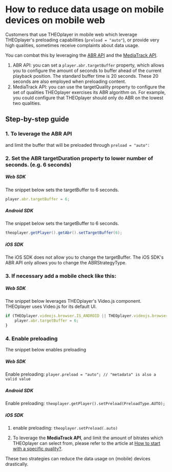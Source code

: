 # How to reduce data usage on mobile devices on mobile web

Customers that use THEOplayer in mobile web which leverage THEOplayer's preloading capabilities (`preload = "auto"`), or provide very high qualities, sometimes receive complaints about data usage.

You can combat this by leveraging the [ABR API](https://docs.portal.theoplayer.com/api-reference/web/theoplayer.abrconfiguration.md) and the [MediaTrack API](https://docs.portal.theoplayer.com/api-reference/web/theoplayer.mediatrack.md). 

1. ABR API: you can set a `player.abr.targetBuffer` property, which allows you to configure the amount of seconds to buffer ahead of the current playback position. The standard buffer time is 20 seconds. These 20 seconds are also employed when preloading content.
2. MediaTrack API: you can use the targetQuality property to configure the set of qualities THEOplayer exercises its ABR algorithm on. For example, you could configure that THEOplayer should only do ABR on the lowest two qualities.

## Step-by-step guide

### 1. To leverage the **ABR API**
and limit the buffer that will be preloaded through `preload = "auto":`

### 2. Set the ABR targetDuration property to lower number of seconds. (e.g. 6 seconds)

##### Web SDK

The snippet below sets the targetBuffer to 6 seconds.

```js
player.abr.targetBuffer = 6;
```

##### Android SDK

The snippet below sets the targetBuffer to 6 seconds.

```java
theoplayer.getPlayer().getAbr().setTargetBuffer(6);
```

##### iOS SDK

The iOS SDK does not allow you to change the targetBuffer. The iOS SDK's ABR API only allows you to change the ABRStrategyType.

### 3. If necessary add a mobile check like this: 

##### Web SDK

The snippet below leverages THEOplayer's Video.js component. THEOplayer uses Video.js for its default UI.

```js
if (THEOplayer.videojs.browser.IS_ANDROID || THEOplayer.videojs.browser.IS_IOS || ... ) {
    player.abr.targetBuffer = 6;
}
```

### 4. Enable preloading
The snippet below enables preloading

##### Web SDK

Enable preloading: `player.preload = "auto"; // "metadata" is also a valid value`

##### Android SDK

Enable preloading: `theoplayer.getPlayer().setPreload(PreloadType.AUTO);`

##### iOS SDK

1. enable preloading: `theoplayer.setPreload(.auto)`

2. To leverage the **MediaTrack API**, and limit the amount of bitrates which THEOplayer can select from, please refer to the article at [How to start with a specific quality?](../../how-to-guides/06-mediatrack/05-how-to-start-with-specific-quality).

These two strategies can reduce the data usage on (mobile) devices drastically.
